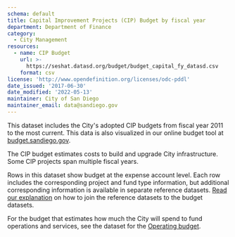 ```yaml
---
schema: default
title: Capital Improvement Projects (CIP) Budget by fiscal year
department: Department of Finance
category:
  - City Management
resources:
  - name: CIP Budget
    url: >-
      https://seshat.datasd.org/budget/budget_capital_fy_datasd.csv
    format: csv
license: 'http://www.opendefinition.org/licenses/odc-pddl'
date_issued: '2017-06-30'
date_modified: '2022-05-13'
maintainer: City of San Diego
maintainer_email: data@sandiego.gov
---
```

This dataset includes the City's adopted CIP budgets from fiscal year 2011 to the most current. This data is also visualized in our online budget tool at [budget.sandiego.gov](https://budget.sandiego.gov/transparency#/).
<!--more-->

The CIP budget estimates costs to build and upgrade City infrastructure. Some CIP projects span multiple fiscal years.

Rows in this dataset show budget at the expense account level. Each row includes the corresponding project and fund type information, but additional corresponding information is available in separate reference datasets. [Read our explanation](/budget-topic/) on how to join the reference datasets to the budget datasets.

For the budget that estimates how much the City will spend to fund operations and services, see the dataset for the [Operating budget](/datasets/operating-budget/).